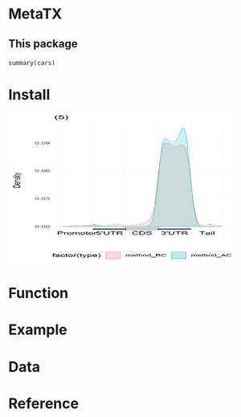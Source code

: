 # MetaTX
## This package
```{r cars}
summary(cars)
```
# Install
<img
src = 'https://github.com/yue-wang-biomath/test/blob/master/5utr.png' width = '450' height = '300'/>

# Function

# Example

# Data

# Reference
